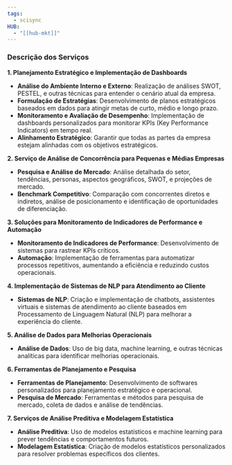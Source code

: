 ```yaml
---
tags:
  - scisync
HUB:
  - "[[hub-mkt]]"
---
```


### **Descrição dos Serviços**

**1. Planejamento Estratégico e Implementação de Dashboards**
- **Análise do Ambiente Interno e Externo**: Realização de análises SWOT, PESTEL, e outras técnicas para entender o cenário atual da empresa.
- **Formulação de Estratégias**: Desenvolvimento de planos estratégicos baseados em dados para atingir metas de curto, médio e longo prazo.
- **Monitoramento e Avaliação de Desempenho**: Implementação de dashboards personalizados para monitorar KPIs (Key Performance Indicators) em tempo real.
- **Alinhamento Estratégico**: Garantir que todas as partes da empresa estejam alinhadas com os objetivos estratégicos.

**2. Serviço de Análise de Concorrência para Pequenas e Médias Empresas**
- **Pesquisa e Análise de Mercado**: Análise detalhada do setor, tendências, personas, aspectos geográficos, SWOT, e projeções de mercado.
- **Benchmark Competitivo**: Comparação com concorrentes diretos e indiretos, análise de posicionamento e identificação de oportunidades de diferenciação.

**3. Soluções para Monitoramento de Indicadores de Performance e Automação**
- **Monitoramento de Indicadores de Performance**: Desenvolvimento de sistemas para rastrear KPIs críticos.
- **Automação**: Implementação de ferramentas para automatizar processos repetitivos, aumentando a eficiência e reduzindo custos operacionais.

**4. Implementação de Sistemas de NLP para Atendimento ao Cliente**
- **Sistemas de NLP**: Criação e implementação de chatbots, assistentes virtuais e sistemas de atendimento ao cliente baseados em Processamento de Linguagem Natural (NLP) para melhorar a experiência do cliente.

**5. Análise de Dados para Melhorias Operacionais**
- **Análise de Dados**: Uso de big data, machine learning, e outras técnicas analíticas para identificar melhorias operacionais.

**6. Ferramentas de Planejamento e Pesquisa**
- **Ferramentas de Planejamento**: Desenvolvimento de softwares personalizados para planejamento estratégico e operacional.
- **Pesquisa de Mercado**: Ferramentas e métodos para pesquisa de mercado, coleta de dados e análise de tendências.

**7. Serviços de Análise Preditiva e Modelagem Estatística**
- **Análise Preditiva**: Uso de modelos estatísticos e machine learning para prever tendências e comportamentos futuros.
- **Modelagem Estatística**: Criação de modelos estatísticos personalizados para resolver problemas específicos dos clientes.
